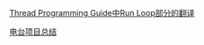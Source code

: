 [Thread Programming Guide中Run Loop部分的翻译](https://github.com/hecong2735/ThreadingProgrammingGuide/wiki/Thread-Programming-Guide%E4%B8%ADRun-Loop%E9%83%A8%E5%88%86%E7%9A%84%E7%BF%BB%E8%AF%91)

[电台项目总结](https://github.com/hecong2735/Note/wiki/%E7%94%B5%E5%8F%B0%E9%A1%B9%E7%9B%AE%E6%80%BB%E7%BB%93)

